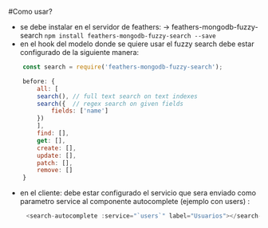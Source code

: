 #Como usar?
* se debe instalar en el servidor de feathers: -> feathers-mongodb-fuzzy-search
`npm install feathers-mongodb-fuzzy-search --save`
* en el hook del modelo donde se quiere usar el fuzzy search debe estar configurado de la siguiente manera:
```javascript
    const search = require('feathers-mongodb-fuzzy-search');

    before: {
        all: [
        search(), // full text search on text indexes
        search({  // regex search on given fields
            fields: ['name']
        })
        ],
        find: [],
        get: [],
        create: [],
        update: [],
        patch: [],
        remove: []
    }
```
* en el cliente: debe estar configurado el servicio que sera enviado como parametro service al componente autocomplete (ejemplo con users) :

```javascript
     <search-autocomplete :service="`users`" label="Usuarios"></search-autocomplete>
```